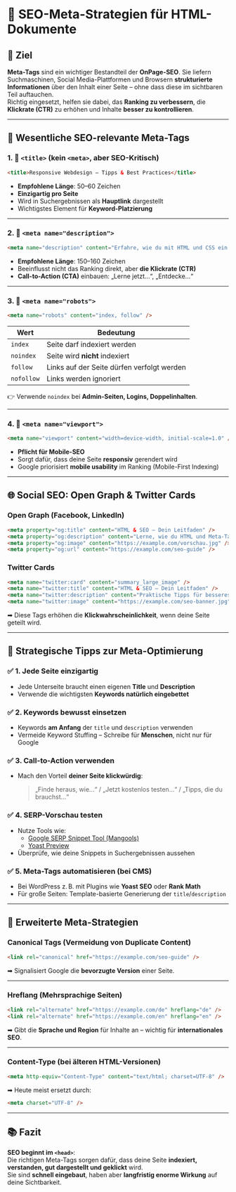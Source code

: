 # 🧭 SEO-Meta-Strategien für HTML-Dokumente

## 🧩 Ziel

**Meta-Tags** sind ein wichtiger Bestandteil der **OnPage-SEO**. Sie liefern Suchmaschinen, Social Media-Plattformen und Browsern **strukturierte Informationen** über den Inhalt einer Seite – ohne dass diese im sichtbaren Teil auftauchen.  
Richtig eingesetzt, helfen sie dabei, das **Ranking zu verbessern**, die **Klickrate (CTR)** zu erhöhen und Inhalte **besser zu kontrollieren**.

---

## 🔧 Wesentliche SEO-relevante Meta-Tags

### 1. 📜 `<title>` (kein `<meta>`, aber SEO-Kritisch)

```html
<title>Responsive Webdesign – Tipps & Best Practices</title>
```

- **Empfohlene Länge**: 50–60 Zeichen  
- **Einzigartig pro Seite**  
- Wird in Suchergebnissen als **Hauptlink** dargestellt  
- Wichtigstes Element für **Keyword-Platzierung**

---

### 2. 📝 `<meta name="description">`

```html
<meta name="description" content="Erfahre, wie du mit HTML und CSS ein modernes, responsives Webdesign umsetzt." />
```

- **Empfohlene Länge**: 150–160 Zeichen  
- Beeinflusst nicht das Ranking direkt, aber **die Klickrate (CTR)**  
- **Call-to-Action (CTA)** einbauen: „Lerne jetzt…“, „Entdecke…“

---

### 3. 📵 `<meta name="robots">`

```html
<meta name="robots" content="index, follow" />
```

| Wert         | Bedeutung |
|--------------|-----------|
| `index`      | Seite darf indexiert werden |
| `noindex`    | Seite wird **nicht** indexiert |
| `follow`     | Links auf der Seite dürfen verfolgt werden |
| `nofollow`   | Links werden ignoriert |

👉 Verwende `noindex` bei **Admin-Seiten, Logins, Doppelinhalten**.

---

### 4. 📱 `<meta name="viewport">`

```html
<meta name="viewport" content="width=device-width, initial-scale=1.0" />
```

- **Pflicht für Mobile-SEO**
- Sorgt dafür, dass deine Seite **responsiv** gerendert wird
- Google priorisiert **mobile usability** im Ranking (Mobile-First Indexing)

---

## 🌐 Social SEO: Open Graph & Twitter Cards

### Open Graph (Facebook, LinkedIn)

```html
<meta property="og:title" content="HTML & SEO – Dein Leitfaden" />
<meta property="og:description" content="Lerne, wie du HTML und Meta-Tags für SEO optimierst." />
<meta property="og:image" content="https://example.com/vorschau.jpg" />
<meta property="og:url" content="https://example.com/seo-guide" />
```

### Twitter Cards

```html
<meta name="twitter:card" content="summary_large_image" />
<meta name="twitter:title" content="HTML & SEO – Dein Leitfaden" />
<meta name="twitter:description" content="Praktische Tipps für besseres Ranking durch Meta-Tags." />
<meta name="twitter:image" content="https://example.com/seo-banner.jpg" />
```

➡ Diese Tags erhöhen die **Klickwahrscheinlichkeit**, wenn deine Seite geteilt wird.

---

## 🧠 Strategische Tipps zur Meta-Optimierung

### ✅ 1. Jede Seite einzigartig
- Jede Unterseite braucht einen eigenen **Title** und **Description**
- Verwende die wichtigsten **Keywords natürlich eingebettet**

### ✅ 2. Keywords bewusst einsetzen
- Keywords **am Anfang** der `title` und `description` verwenden
- Vermeide Keyword Stuffing – Schreibe für **Menschen**, nicht nur für Google

### ✅ 3. Call-to-Action verwenden
- Mach den Vorteil **deiner Seite klickwürdig**:
  > „Finde heraus, wie…“ / „Jetzt kostenlos testen…“ / „Tipps, die du brauchst…“

### ✅ 4. SERP-Vorschau testen
- Nutze Tools wie:
  - [Google SERP Snippet Tool (Mangools)](https://serpsim.com/)
  - [Yoast Preview](https://yoast.com/research/seo-snippet-preview-tool/)
- Überprüfe, wie deine Snippets in Suchergebnissen aussehen

### ✅ 5. Meta-Tags automatisieren (bei CMS)
- Bei WordPress z. B. mit Plugins wie **Yoast SEO** oder **Rank Math**
- Für große Seiten: Template-basierte Generierung der `title`/`description`

---

## 🧾 Erweiterte Meta-Strategien

### Canonical Tags (Vermeidung von Duplicate Content)

```html
<link rel="canonical" href="https://example.com/seo-guide" />
```

➡ Signalisiert Google die **bevorzugte Version** einer Seite.

---

### Hreflang (Mehrsprachige Seiten)

```html
<link rel="alternate" href="https://example.com/de" hreflang="de" />
<link rel="alternate" href="https://example.com/en" hreflang="en" />
```

➡ Gibt die **Sprache und Region** für Inhalte an – wichtig für **internationales SEO**.

---

### Content-Type (bei älteren HTML-Versionen)

```html
<meta http-equiv="Content-Type" content="text/html; charset=UTF-8" />
```

➡ Heute meist ersetzt durch:

```html
<meta charset="UTF-8" />
```

---

## 📚 Fazit

**SEO beginnt im `<head>`**:  
Die richtigen Meta-Tags sorgen dafür, dass deine Seite **indexiert, verstanden, gut dargestellt und geklickt** wird.  
Sie sind **schnell eingebaut**, haben aber **langfristig enorme Wirkung** auf deine Sichtbarkeit.

